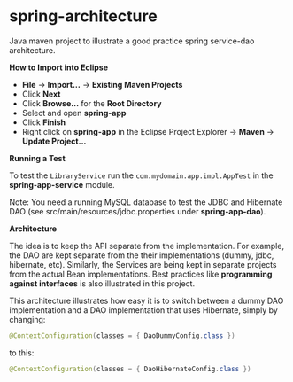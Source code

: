 # spring-architecture
Java maven project to illustrate a good practice spring service-dao architecture.

**How to Import into Eclipse**
* **File** -> **Import...** -> **Existing Maven Projects**
* Click **Next**
* Click **Browse...** for the **Root Directory**
* Select and open **spring-app**
* Click **Finish**
* Right click on **spring-app** in the Eclipse Project Explorer -> **Maven** -> **Update Project...**

**Running a Test**

To test the ``LibraryService`` run the ``com.mydomain.app.impl.AppTest`` in the **spring-app-service** module.

Note: You need a running MySQL database to test the JDBC and Hibernate DAO (see src/main/resources/jdbc.properties under **spring-app-dao**).

**Architecture**

The idea is to keep the API separate from the implementation. For example, the DAO are kept separate from the their implementations (dummy, jdbc, hibernate, etc). Similarly, the Services are being kept in separate projects from the actual Bean implementations. Best practices like **programming against interfaces** is also illustrated in this project.

This architecture illustrates how easy it is to switch between a dummy DAO implementation and a DAO implementation that uses Hibernate, simply by changing:

```java
@ContextConfiguration(classes = { DaoDummyConfig.class })
```
to this:

```java
@ContextConfiguration(classes = { DaoHibernateConfig.class })
```
